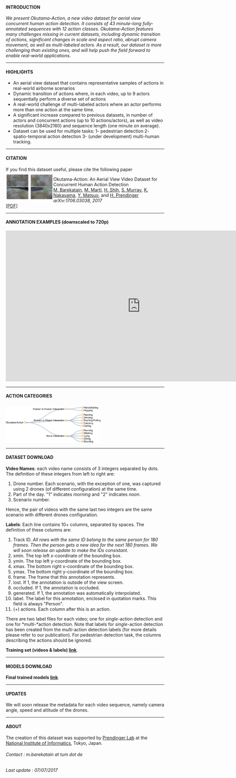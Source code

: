#### INTRODUCTION

_We present Okutama-Action, a new video dataset for aerial view concurrent human action detection. It consists of 43 minute-long fully-annotated sequences with 12 action classes. Okutama-Action features many challenges missing in current datasets, including dynamic transition of actions, significant changes in scale and aspect ratio, abrupt camera movement, as well as multi-labeled actors. As a result, our dataset is more challenging than existing ones, and will help push the field forward to enable real-world applications._

---

#### HIGHLIGHTS
* An aerial view dataset that contains representative samples of actions in real-world airborne scenarios
* Dynamic transition of actions where, in each video, up to 9 actors sequentially perform a diverse set of actions
* A real-world challenge of multi-labeled actors where an actor performs more than one action at the same time.
* A significant increase compared to previous datasets, in number of actors and concurrent actions (up to 10 actions/actors), as well as video resolution (3840x2160) and sequence length (one minute on average).
* Dataset can be used for multiple tasks: 1- pedestrian detection 2- spatio-temporal action detection 3- (under development) multi-human tracking.

---

#### CITATION
If you find this dataset useful, please cite the following paper
<img style="float: left; margin-top:5px; width:30%" src="images/teaser.png" alt="arXiv">

Okutama-Action: An Aerial View Video Dataset for Concurrent Human Action Detection
                    <br>
                    <a href="http://barekatain.me/" target="_blank">M. Barekatain</a>,
                    <a href="https://miquelmarti.github.io" target="_blank">M. Martí</a>,
                    <a href="https://www.linkedin.com/in/hsueh-fu-shih-621616b5/" target="_blank">H. Shih</a>,
                    <a href="https://www.linkedin.com/in/samuel-murray-6012545a" target="_blank">S. Murray</a>,
                    <a href="http://knakayama.com/" target="_blank">K. Nakayama</a>,
                    <a href="http://ymatsuo.com/" target="_blank">Y. Matsuo</a>, and
                    <a href="http://research.nii.ac.jp/~prendinger/" target="_blank">H. Prendinger</a>
                    <br>
                                       <i>arXiv:1706.03038, 2017</i><br>
                    [<a href="https://arxiv.org/abs/1706.03038" target="_blank">PDF</a>]

---

#### ANNOTATION EXAMPLES (downscaled to 720p)

<iframe width="853" height="480" src="https://www.youtube.com/embed/ZXJCN9zrXPM?rel=0" frameborder="0" allowfullscreen></iframe>

---

#### ACTION CATEGORIES
<img style="margin-top:5px; width:60%" src="images/actions.jpg" alt="arXiv">

---

#### DATASET DOWNLOAD

**Video Names**: each video name consists of 3 integers separated by dots. The
definition of these integers from left to right are:


1.   Drone number. Each scenario, with the exception of one, was captured using 2 drones (of different configuration) at the same time.
2.   Part of the day. "1" indicates *morning* and "2" indicates *noon*.
3.   Scenario number.

Hence, the pair of videos with the same last two integers are the same scenario with different drones configuration.

**Labels**:  Each line contains 10+ columns, separated by spaces. The
definition of these columns are:

1.   Track ID. *All rows with the same ID belong to the same person for 180 frames. Then the person gets a new idea for the next 180 frames. We will soon release an update to make the IDs consistant.*
2.   xmin. The top left x-coordinate of the bounding box.
3.   ymin. The top left y-coordinate of the bounding box.
4.   xmax. The bottom right x-coordinate of the bounding box.
5.   ymax. The bottom right y-coordinate of the bounding box.
6.   frame. The frame that this annotation represents.
7.   lost. If 1, the annotation is outside of the view screen.
8.   occluded. If 1, the annotation is occluded.
9.   generated. If 1, the annotation was automatically interpolated.
10.  label. The label for this annotation, enclosed in quotation marks. This field is always "Person".
11. (+)  actions. Each column after this is an action.


There are two label files for each video; one for *single*-action detection and one for *multi-*action detection. Note that labels for *single*-action detection has been created from the *multi*-action detection labels (for more details please refer to our publication). For pedestrian detection task, the columns describing the actions should be ignored.

**Training set (videos & labels) [link](https://drive.google.com/drive/folders/0B6O3GZcCIFuDaUs4dG1HWWEyUWM?usp=sharing)**.

---

#### MODELS DOWNLOAD
**Final trained models [link](https://drive.google.com/drive/folders/0BydaU2Imk1zjSUpCdFpmbmtEeHc?usp=sharing)**.

---

#### UPDATES
We will soon release the metadata for each video sequence, namely camera angle, speed and altitude of the drones.

---

#### ABOUT

The creation of this dataset was supported by [Prendinger Lab](http://research.nii.ac.jp/~prendinger/) at the [National Institute of Informatics](http://www.nii.ac.jp/en/), Tokyo, Japan.

###### Contact : m.barekatain at tum dot de

###### Last update : 07/07/2017
